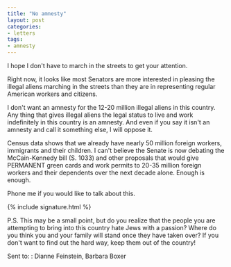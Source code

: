 ```yaml
---
title: "No amnesty"
layout: post
categories:
- letters
tags:
- amnesty
---
```


I hope I don't have to march in the streets to get your attention.

Right now, it looks like most Senators are more interested in pleasing the illegal aliens marching in the streets than they are in representing regular American workers and citizens. 

I don't want an amnesty for the 12-20 million illegal aliens in this country. Any thing that gives illegal aliens the legal status to live and work indefinitely in this country is an amnesty. And even if you say it isn't an amnesty and call it something else, I will oppose it. 

Census data shows that we already have nearly 50 million foreign workers, immigrants and their children. I can't believe the Senate is now debating the McCain-Kennedy bill (S. 1033) and other proposals that would give PERMANENT green cards and work permits to 20-35 million foreign workers and their dependents over the next decade alone. Enough is enough. 

Phone me if you would like to talk about this.

{% include signature.html %}

P.S. This may be a small point, but do you realize that the people you are attempting to bring into this country hate Jews with a passion? Where do you think you and your family will stand once they have taken over? If you don't want to find out the hard way, keep them out of the country!

Sent to:
: Dianne Feinstein, Barbara Boxer
